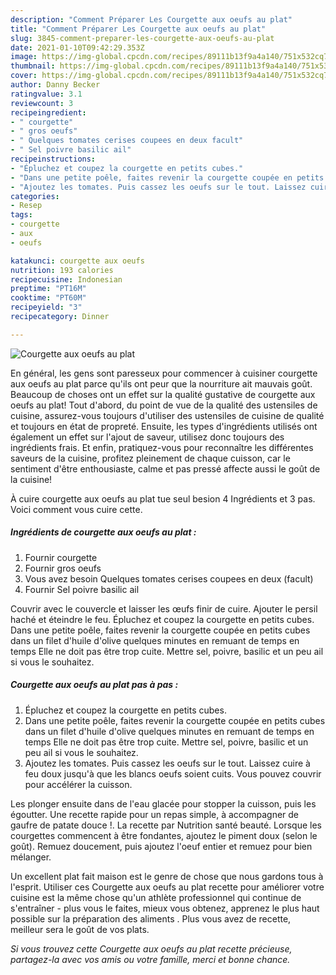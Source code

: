 ```yaml
---
description: "Comment Préparer Les Courgette aux oeufs au plat"
title: "Comment Préparer Les Courgette aux oeufs au plat"
slug: 3845-comment-preparer-les-courgette-aux-oeufs-au-plat
date: 2021-01-10T09:42:29.353Z
image: https://img-global.cpcdn.com/recipes/89111b13f9a4a140/751x532cq70/courgette-aux-oeufs-au-plat-photo-principale-de-la-recette.jpg
thumbnail: https://img-global.cpcdn.com/recipes/89111b13f9a4a140/751x532cq70/courgette-aux-oeufs-au-plat-photo-principale-de-la-recette.jpg
cover: https://img-global.cpcdn.com/recipes/89111b13f9a4a140/751x532cq70/courgette-aux-oeufs-au-plat-photo-principale-de-la-recette.jpg
author: Danny Becker
ratingvalue: 3.1
reviewcount: 3
recipeingredient:
- " courgette"
- " gros oeufs"
- " Quelques tomates cerises coupees en deux facult"
- " Sel poivre basilic ail"
recipeinstructions:
- "Épluchez et coupez la courgette en petits cubes."
- "Dans une petite poêle, faites revenir la courgette coupée en petits cubes dans un filet d&#39;huile d&#39;olive quelques minutes en remuant de temps en temps Elle ne doit pas être trop cuite. Mettre sel, poivre, basilic et un peu ail si vous le souhaitez."
- "Ajoutez les tomates. Puis cassez les oeufs sur le tout. Laissez cuire à feu doux jusqu&#39;à que les blancs oeufs soient cuits. Vous pouvez couvrir pour accélérer la cuisson."
categories:
- Resep
tags:
- courgette
- aux
- oeufs

katakunci: courgette aux oeufs 
nutrition: 193 calories
recipecuisine: Indonesian
preptime: "PT16M"
cooktime: "PT60M"
recipeyield: "3"
recipecategory: Dinner

---
```



![Courgette aux oeufs au plat](https://img-global.cpcdn.com/recipes/89111b13f9a4a140/751x532cq70/courgette-aux-oeufs-au-plat-photo-principale-de-la-recette.jpg)

En général, les gens sont paresseux pour commencer à cuisiner courgette aux oeufs au plat parce qu'ils ont peur que la nourriture ait mauvais goût. Beaucoup de choses ont un effet sur la qualité gustative de courgette aux oeufs au plat! Tout d'abord, du point de vue de la qualité des ustensiles de cuisine, assurez-vous toujours d'utiliser des ustensiles de cuisine de qualité et toujours en état de propreté. Ensuite, les types d'ingrédients utilisés ont également un effet sur l'ajout de saveur, utilisez donc toujours des ingrédients frais. Et enfin, pratiquez-vous pour reconnaître les différentes saveurs de la cuisine, profitez pleinement de chaque cuisson, car le sentiment d'être enthousiaste, calme et pas pressé affecte aussi le goût de la cuisine!

<!--inarticleads1-->

À cuire courgette aux oeufs au plat tue seul besion 4 Ingrédients et 3 pas. Voici comment vous cuire cette.

##### Ingrédients de courgette aux oeufs au plat :

1. Fournir  courgette
1. Fournir  gros oeufs
1. Vous avez besoin  Quelques tomates cerises coupees en deux (facult)
1. Fournir  Sel poivre basilic ail


Couvrir avec le couvercle et laisser les œufs finir de cuire. Ajouter le persil haché et éteindre le feu. Épluchez et coupez la courgette en petits cubes. Dans une petite poêle, faites revenir la courgette coupée en petits cubes dans un filet d&#39;huile d&#39;olive quelques minutes en remuant de temps en temps Elle ne doit pas être trop cuite. Mettre sel, poivre, basilic et un peu ail si vous le souhaitez. 

<!--inarticleads2-->

##### Courgette aux oeufs au plat pas à pas :

1. Épluchez et coupez la courgette en petits cubes.
1. Dans une petite poêle, faites revenir la courgette coupée en petits cubes dans un filet d&#39;huile d&#39;olive quelques minutes en remuant de temps en temps Elle ne doit pas être trop cuite. Mettre sel, poivre, basilic et un peu ail si vous le souhaitez.
1. Ajoutez les tomates. Puis cassez les oeufs sur le tout. Laissez cuire à feu doux jusqu&#39;à que les blancs oeufs soient cuits. Vous pouvez couvrir pour accélérer la cuisson.


Les plonger ensuite dans de l&#39;eau glacée pour stopper la cuisson, puis les égoutter. Une recette rapide pour un repas simple, à accompagner de gaufre de patate douce !. La recette par Nutrition santé beauté. Lorsque les courgettes commencent à être fondantes, ajoutez le piment doux (selon le goût). Remuez doucement, puis ajoutez l&#39;oeuf entier et remuez pour bien mélanger. 

<!--inarticleads1-->

<p>
Un excellent plat fait maison est le genre de chose que nous gardons tous à l'esprit. Utiliser ces Courgette aux oeufs au plat recette pour améliorer votre cuisine est la même chose qu'un athlète professionnel qui continue de s'entraîner - plus vous le faites, mieux vous obtenez, apprenez le plus haut possible sur la préparation des aliments . Plus vous avez de recette, meilleur sera le goût de vos plats.
</p>

<p>
<i>Si vous trouvez cette Courgette aux oeufs au plat recette précieuse, partagez-la avec vos amis ou votre famille, merci et bonne chance.</i>
</p>
